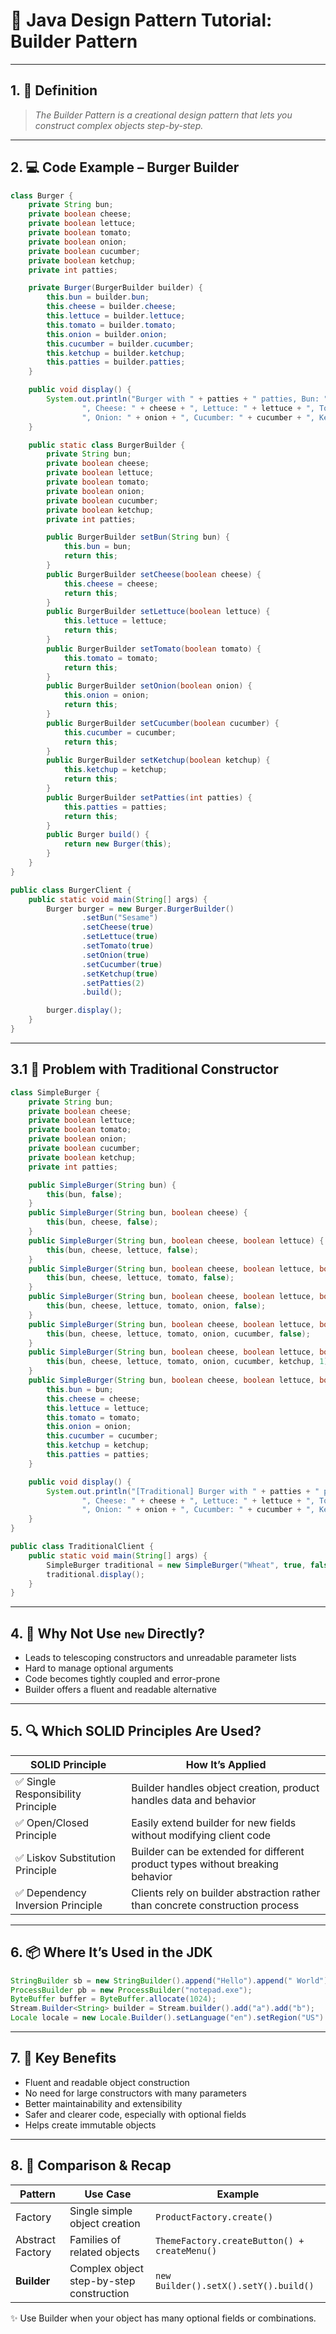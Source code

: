 # 🎥 Java Design Pattern Tutorial: Builder Pattern

---

## 1. 🌟 Definition

> *The Builder Pattern is a creational design pattern that lets you construct complex objects step-by-step.*
---

## 2. 💻 Code Example – Burger Builder

```java
class Burger {
    private String bun;
    private boolean cheese;
    private boolean lettuce;
    private boolean tomato;
    private boolean onion;
    private boolean cucumber;
    private boolean ketchup;
    private int patties;

    private Burger(BurgerBuilder builder) {
        this.bun = builder.bun;
        this.cheese = builder.cheese;
        this.lettuce = builder.lettuce;
        this.tomato = builder.tomato;
        this.onion = builder.onion;
        this.cucumber = builder.cucumber;
        this.ketchup = builder.ketchup;
        this.patties = builder.patties;
    }

    public void display() {
        System.out.println("Burger with " + patties + " patties, Bun: " + bun +
                ", Cheese: " + cheese + ", Lettuce: " + lettuce + ", Tomato: " + tomato +
                ", Onion: " + onion + ", Cucumber: " + cucumber + ", Ketchup: " + ketchup);
    }

    public static class BurgerBuilder {
        private String bun;
        private boolean cheese;
        private boolean lettuce;
        private boolean tomato;
        private boolean onion;
        private boolean cucumber;
        private boolean ketchup;
        private int patties;

        public BurgerBuilder setBun(String bun) {
            this.bun = bun;
            return this;
        }
        public BurgerBuilder setCheese(boolean cheese) {
            this.cheese = cheese;
            return this;
        }
        public BurgerBuilder setLettuce(boolean lettuce) {
            this.lettuce = lettuce;
            return this;
        }
        public BurgerBuilder setTomato(boolean tomato) {
            this.tomato = tomato;
            return this;
        }
        public BurgerBuilder setOnion(boolean onion) {
            this.onion = onion;
            return this;
        }
        public BurgerBuilder setCucumber(boolean cucumber) {
            this.cucumber = cucumber;
            return this;
        }
        public BurgerBuilder setKetchup(boolean ketchup) {
            this.ketchup = ketchup;
            return this;
        }
        public BurgerBuilder setPatties(int patties) {
            this.patties = patties;
            return this;
        }
        public Burger build() {
            return new Burger(this);
        }
    }
}

public class BurgerClient {
    public static void main(String[] args) {
        Burger burger = new Burger.BurgerBuilder()
                .setBun("Sesame")
                .setCheese(true)
                .setLettuce(true)
                .setTomato(true)
                .setOnion(true)
                .setCucumber(true)
                .setKetchup(true)
                .setPatties(2)
                .build();

        burger.display();
    }
}
```

---

## 3.1 🔧 Problem with Traditional Constructor

```java
class SimpleBurger {
    private String bun;
    private boolean cheese;
    private boolean lettuce;
    private boolean tomato;
    private boolean onion;
    private boolean cucumber;
    private boolean ketchup;
    private int patties;

    public SimpleBurger(String bun) {
        this(bun, false);
    }
    public SimpleBurger(String bun, boolean cheese) {
        this(bun, cheese, false);
    }
    public SimpleBurger(String bun, boolean cheese, boolean lettuce) {
        this(bun, cheese, lettuce, false);
    }
    public SimpleBurger(String bun, boolean cheese, boolean lettuce, boolean tomato) {
        this(bun, cheese, lettuce, tomato, false);
    }
    public SimpleBurger(String bun, boolean cheese, boolean lettuce, boolean tomato, boolean onion) {
        this(bun, cheese, lettuce, tomato, onion, false);
    }
    public SimpleBurger(String bun, boolean cheese, boolean lettuce, boolean tomato, boolean onion, boolean cucumber) {
        this(bun, cheese, lettuce, tomato, onion, cucumber, false);
    }
    public SimpleBurger(String bun, boolean cheese, boolean lettuce, boolean tomato, boolean onion, boolean cucumber, boolean ketchup) {
        this(bun, cheese, lettuce, tomato, onion, cucumber, ketchup, 1);
    }
    public SimpleBurger(String bun, boolean cheese, boolean lettuce, boolean tomato, boolean onion, boolean cucumber, boolean ketchup, int patties) {
        this.bun = bun;
        this.cheese = cheese;
        this.lettuce = lettuce;
        this.tomato = tomato;
        this.onion = onion;
        this.cucumber = cucumber;
        this.ketchup = ketchup;
        this.patties = patties;
    }

    public void display() {
        System.out.println("[Traditional] Burger with " + patties + " patties, Bun: " + bun +
                ", Cheese: " + cheese + ", Lettuce: " + lettuce + ", Tomato: " + tomato +
                ", Onion: " + onion + ", Cucumber: " + cucumber + ", Ketchup: " + ketchup);
    }
}

public class TraditionalClient {
    public static void main(String[] args) {
        SimpleBurger traditional = new SimpleBurger("Wheat", true, false, true, false, true, false, 3);
        traditional.display();
    }
}
```

---

## 4. 🧐 Why Not Use `new` Directly?

* Leads to telescoping constructors and unreadable parameter lists
* Hard to manage optional arguments
* Code becomes tightly coupled and error-prone
* Builder offers a fluent and readable alternative

---

## 5. 🔍 Which SOLID Principles Are Used?

| SOLID Principle                   | How It’s Applied                                                              |
| --------------------------------- | ----------------------------------------------------------------------------- |
| ✅ Single Responsibility Principle | Builder handles object creation, product handles data and behavior            |
| ✅ Open/Closed Principle           | Easily extend builder for new fields without modifying client code            |
| ✅ Liskov Substitution Principle   | Builder can be extended for different product types without breaking behavior |
| ✅ Dependency Inversion Principle  | Clients rely on builder abstraction rather than concrete construction process |

---

## 6. 📦 Where It’s Used in the JDK

```java
StringBuilder sb = new StringBuilder().append("Hello").append(" World");
ProcessBuilder pb = new ProcessBuilder("notepad.exe");
ByteBuffer buffer = ByteBuffer.allocate(1024);
Stream.Builder<String> builder = Stream.builder().add("a").add("b");
Locale locale = new Locale.Builder().setLanguage("en").setRegion("US").build();
```

---

## 7. 🌟 Key Benefits

* Fluent and readable object construction
* No need for large constructors with many parameters
* Better maintainability and extensibility
* Safer and clearer code, especially with optional fields
* Helps create immutable objects

---

## 8. 🔁 Comparison & Recap

| Pattern          | Use Case                                 | Example                                      |
| ---------------- | ---------------------------------------- | -------------------------------------------- |
| Factory          | Single simple object creation            | `ProductFactory.create()`                    |
| Abstract Factory | Families of related objects              | `ThemeFactory.createButton() + createMenu()` |
| **Builder**      | Complex object step-by-step construction | `new Builder().setX().setY().build()`        |

✨ Use Builder when your object has many optional fields or combinations.
